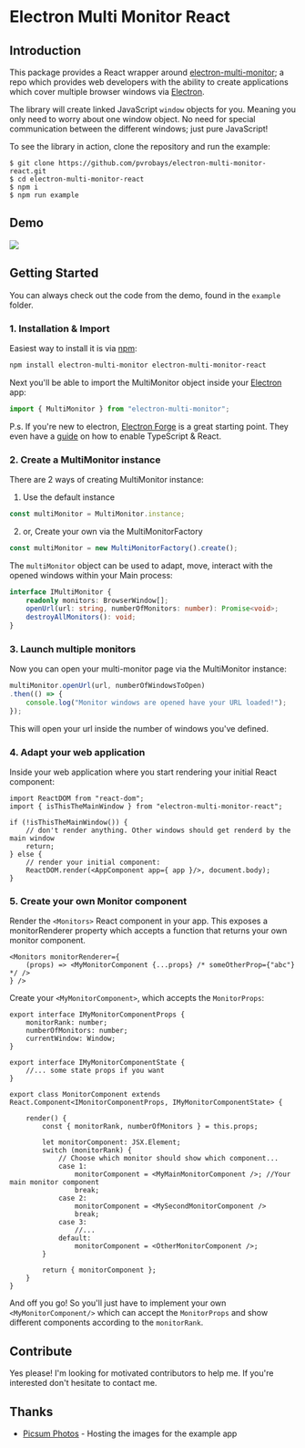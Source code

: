 # Electron Multi Monitor React


## Introduction
This package provides a React wrapper around [electron-multi-monitor](https://github.com/pvrobays/electron-multi-monitor); a repo which provides web developers with the ability to create applications which cover multiple browser windows via [Electron](https://electronjs.org/).


The library will create linked JavaScript `window` objects for you. Meaning you only need to worry about one window object. No need for special communication between the different windows; just pure JavaScript!

To see the library in action, clone the repository and run the example:

    $ git clone https://github.com/pvrobays/electron-multi-monitor-react.git
    $ cd electron-multi-monitor-react
    $ npm i
    $ npm run example

## Demo
<img src="https://raw.githubusercontent.com/pvrobays/electron-multi-monitor/HEAD/misc/demo-2-monitor.gif" />

## Getting Started
You can always check out the code from the demo, found in the `example` folder.

### 1. Installation & Import
Easiest way to install it is via [npm](https://www.npmjs.com/get-npm):
```bash
npm install electron-multi-monitor electron-multi-monitor-react
```
Next you'll be able to import the MultiMonitor object inside your [Electron](https://electronjs.org/) app:
```ts
import { MultiMonitor } from "electron-multi-monitor";
```

P.s. If you're new to electron, [Electron Forge](https://www.electronforge.io/) is a great starting point. They even have a [guide](https://www.electronforge.io/guides/framework-integration/react-with-typescript) on how to enable TypeScript & React.

### 2. Create a MultiMonitor instance
There are 2 ways of creating  MultiMonitor instance:

1. Use the default instance
```ts
const multiMonitor = MultiMonitor.instance;
```
2. or, Create your own via the MultiMonitorFactory
```ts
const multiMonitor = new MultiMonitorFactory().create();
```
The `multiMonitor` object can be used to adapt, move, interact with the opened windows within your Main process:
```ts
interface IMultiMonitor {
    readonly monitors: BrowserWindow[];
    openUrl(url: string, numberOfMonitors: number): Promise<void>;
    destroyAllMonitors(): void;
}
```

### 3. Launch multiple monitors
Now you can open your multi-monitor page via the MultiMonitor instance:
```ts
multiMonitor.openUrl(url, numberOfWindowsToOpen)
.then(() => {
    console.log("Monitor windows are opened have your URL loaded!");
});
```

This will open your url inside the number of windows you've defined.

### 4. Adapt your web application
Inside your web application where you start rendering your initial React component:
```tsx
import ReactDOM from "react-dom";
import { isThisTheMainWindow } from "electron-multi-monitor-react";

if (!isThisTheMainWindow()) {
    // don't render anything. Other windows should get renderd by the main window
    return;
} else {
    // render your initial component:
    ReactDOM.render(<AppComponent app={ app }/>, document.body);
}
```

### 5. Create your own Monitor component
Render the `<Monitors>` React component in your app. This exposes a monitorRenderer property which accepts a function that returns your own monitor component.
```tsx
<Monitors monitorRenderer={
    (props) => <MyMonitorComponent {...props} /* someOtherProp={"abc"} */ /> 
} />
```

Create your `<MyMonitorComponent>`, which accepts the `MonitorProps`:
```tsx
export interface IMyMonitorComponentProps {
    monitorRank: number;
    numberOfMonitors: number;
    currentWindow: Window;
}

export interface IMyMonitorComponentState {
    //... some state props if you want
}

export class MonitorComponent extends React.Component<IMonitorComponentProps, IMyMonitorComponentState> {
    
    render() {
        const { monitorRank, numberOfMonitors } = this.props;

        let monitorComponent: JSX.Element;
        switch (monitorRank) {
            // Choose which monitor should show which component...
            case 1:
                monitorComponent = <MyMainMonitorComponent />; //Your main monitor component
                break;
            case 2:
                monitorComponent = <MySecondMonitorComponent />
                break;
            case 3:
                //...
            default:
                monitorComponent = <OtherMonitorComponent />;
        }

        return { monitorComponent };
    }
}
```
And off you go! So you'll just have to implement your own `<MyMonitorComponent/>` which can accept the `MonitorProps` and show different components according to the `monitorRank`.

## Contribute
Yes please! I'm looking for motivated contributors to help me. If you're interested don't hesitate to contact me.

## Thanks
* [Picsum Photos](https://picsum.photos/) - Hosting the images for the example app